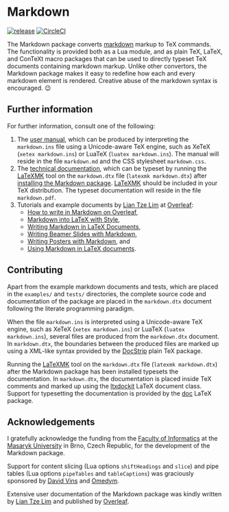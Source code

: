 Markdown
========
[![release](https://img.shields.io/github/release/witiko/markdown.svg)][release]
[![CircleCI](https://circleci.com/gh/Witiko/markdown/tree/master.svg?style=shield)][CircleCI]

 [CircleCI]: https://circleci.com/gh/Witiko/markdown/tree/master "CircleCI"
 [release]:  https://github.com/Witiko/markdown/releases/latest  "Releases · Witiko/markdown"

The Markdown package converts [markdown][] markup to TeX commands. The
functionality is provided both as a Lua module, and as plain TeX, LaTeX, and
ConTeXt macro packages that can be used to directly typeset TeX documents
containing markdown markup. Unlike other convertors, the Markdown package
makes it easy to redefine how each and every markdown element is rendered.
Creative abuse of the markdown syntax is encouraged. 😉

 [markdown]: https://daringfireball.net/projects/markdown/basics/ "Daring Fireball: Markdown Basics"

Further information
-------------------
For further information, consult one of the following:

1. The [user manual][manual], which can be produced by interpreting the
   `markdown.ins` file using a Unicode-aware TeX engine, such as XeTeX
   (`xetex markdown.ins`) or LuaTeX (`luatex markdown.ins`). The manual will
   reside in the file `markdown.md` and the CSS stylesheet `markdown.css`.
2. The [technical documentation][techdoc], which can be typeset by running the
   [LaTeXMK][] tool on the `markdown.dtx` file
   (`latexmk markdown.dtx`) after [installing the Markdown package][install].
   [LaTeXMK][] should be included in your TeX distribution. The typeset
   documentation will reside in the file `markdown.pdf`.
3. Tutorials and example documents by [Lian Tze Lim][liantze] at [Overleaf][]:
    - [How to write in Markdown on Overleaf][overleaf-1],
    - [Markdown into LaTeX with Style][overleaf-2],
    - [Writing Markdown in LaTeX Documents][overleaf-3],
    - [Writing Beamer Slides with Markdown][overleaf-4],
    - [Writing Posters with Markdown][overleaf-5], and
    - [Using Markdown in LaTeX documents][overleaf-6].

 [overleaf-1]: https://www.overleaf.com/learn/latex/Articles/How_to_write_in_Markdown_on_Overleaf       "How to write in Markdown on Overleaf"
 [overleaf-2]: https://www.overleaf.com/learn/latex/Articles/Markdown_into_LaTeX_with_Style             "Markdown into LaTeX with Style"
 [overleaf-3]: https://www.overleaf.com/learn/how-to/Writing_Markdown_in_LaTeX_Documents                "Writing Markdown in LaTeX Documents"
 [overleaf-4]: https://www.overleaf.com/latex/examples/writing-beamer-slides-with-markdown/dnrwnjrpjjhw "Writing Beamer Slides with Markdown"
 [overleaf-5]: https://www.overleaf.com/latex/examples/writing-posters-with-markdown/jtbgmmgqrqmh       "Writing Posters with Markdown"
 [overleaf-6]: https://www.overleaf.com/latex/examples/using-markdown-in-latex-documents/whdrnpcpnwrm   "Using Markdown in LaTeX documents"

 [install]:  http://mirrors.ctan.org/macros/generic/markdown/markdown.html#installation "Markdown Package User Manual"
 [liantze]:  http://liantze.penguinattack.org/                                          "Rants from the Lab"
 [manual]:   http://mirrors.ctan.org/macros/generic/markdown/markdown.html              "Markdown Package User Manual"
 [overleaf]: https://www.overleaf.com/                                                  "Overleaf: Real-time Collaborative Writing and Publishing Tools with Integrated PDF Preview"
 [techdoc]:  http://mirrors.ctan.org/macros/generic/markdown/markdown.pdf               "A Markdown Interpreter for TeX"

Contributing
------------
Apart from the example markdown documents and tests, which are placed in the
`examples/` and `tests/` directories, the complete source code and
documentation of the package are placed in the `markdown.dtx` document
following the literate programming paradigm.

When the file `markdown.ins` is interpreted using a Unicode-aware TeX engine,
such as XeTeX (`xetex markdown.ins`) or LuaTeX (`luatex markdown.ins`), several
files are produced from the `markdown.dtx` document. In `markdown.dtx`, the
boundaries between the produced files are marked up using a XML-like syntax
provided by the [DocStrip][] plain TeX package.

Running the [LaTeXMK][] tool on the `markdown.dtx` file
(`latexmk markdown.dtx`) after the Markdown package has been installed typesets
the documentation. In `markdown.dtx`, the documentation is placed inside TeX
comments and marked up using the [ltxdockit][] LaTeX document class. Support
for typesetting the documentation is provided by the [doc][] LaTeX package.

 [doc]:       https://ctan.org/pkg/doc       "doc – Format LaTeX documentation"
 [DocStrip]:  https://ctan.org/pkg/docstrip  "docstrip – Remove comments from file"
 [LaTeXMK]:   https://ctan.org/pkg/latexmk   "latexmk – Fully automated LaTeX document generation"
 [ltxdockit]: https://ctan.org/pkg/ltxdockit "ltxdockit – Documentation support"

Acknowledgements
----------------
I gratefully acknowledge the funding from the [Faculty of Informatics][fimu]
at the [Masaryk University][mu] in Brno, Czech Republic, for the development of
the Markdown package.

Support for content slicing (Lua options `shiftHeadings` and `slice`) and pipe
tables (Lua options `pipeTables` and `tableCaptions`) was graciously sponsored
by [David Vins][dvins] and [Omedym][].

Extensive user documentation of the Markdown package was kindly written by
[Lian Tze Lim][liantze] and published by [Overleaf][].

 [dvins]:  https://github.com/dvins             "David Vins"
 [fimu]:   https://www.fi.muni.cz/index.html.en "Faculty of Informatics, Masaryk University"
 [mu]:     https://www.muni.cz/en               "Masaryk University"
 [Omedym]: https://www.omedym.com/              "Omedym"
